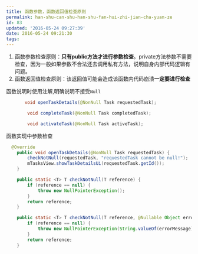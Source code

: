 ```yaml
---
title: 函数参数，函数返回值检查原则
permalink: han-shu-can-shu-han-shu-fan-hui-zhi-jian-cha-yuan-ze
id: 83
updated: '2016-05-24 09:27:39'
date: 2016-05-24 09:21:30
tags:
---
```


1. 函数参数检查原则：**只有public方法才进行参数检查**。private方法参数不需要检查，因为一般如果参数不合法还去调用私有方法，说明自身内部代码逻辑有问题。
2. 函数返回值检查原则：该返回值可能会造成该函数内代码崩溃**一定要进行检查**

函数说明时使用注解,明确说明不接受`Null`

```java
       void openTaskDetails(@NonNull Task requestedTask);

        void completeTask(@NonNull Task completedTask);

        void activateTask(@NonNull Task activeTask);
```

函数实现中参数检查

```java
  @Override
    public void openTaskDetails(@NonNull Task requestedTask) {
        checkNotNull(requestedTask, "requestedTask cannot be null!");
        mTasksView.showTaskDetailsUi(requestedTask.getId());
    }

    public static <T> T checkNotNull(T reference) {
        if (reference == null) {
            throw new NullPointerException();
        }
        return reference;
    }

    public static <T> T checkNotNull(T reference, @Nullable Object errorMessage) {
        if (reference == null) {
            throw new NullPointerException(String.valueOf(errorMessage));
        }
        return reference;
    }
```